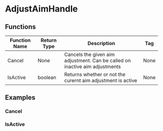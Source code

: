 # AdjustAimHandle

## Functions

| Function Name | Return Type | Description                                                                 | Tag  |
|---------------|-------------|-----------------------------------------------------------------------------|------|
| Cancel        | None        | Cancels the given aim adjustment. Can be called on inactive aim adjustments | None |
| IsActive      | boolean     | Returns whether or not the curernt aim adjustment is active                 | None |

## Examples

### Cancel

### IsActive